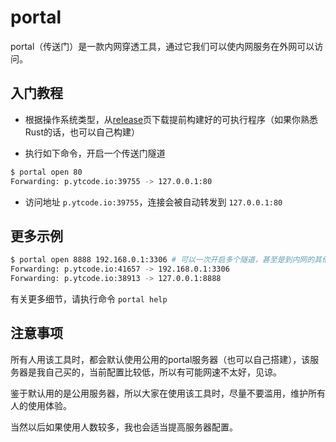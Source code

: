# portal
portal（传送门）是一款内网穿透工具，通过它我们可以使内网服务在外网可以访问。

## 入门教程

* 根据操作系统类型，从[release][1]页下载提前构建好的可执行程序（如果你熟悉Rust的话，也可以自己构建）

* 执行如下命令，开启一个传送门隧道

```sh
$ portal open 80
Forwarding: p.ytcode.io:39755 -> 127.0.0.1:80
```

* 访问地址 `p.ytcode.io:39755`，连接会被自动转发到 `127.0.0.1:80`

## 更多示例

```sh
$ portal open 8888 192.168.0.1:3306 # 可以一次开启多个隧道，甚至是到内网的其他机器
Forwarding: p.ytcode.io:41657 -> 192.168.0.1:3306
Forwarding: p.ytcode.io:38913 -> 127.0.0.1:8888
```

有关更多细节，请执行命令 `portal help`

## 注意事项

所有人用该工具时，都会默认使用公用的portal服务器（也可以自己搭建），该服务器是我自己买的，当前配置比较低，所以有可能网速不太好，见谅。

鉴于默认用的是公用服务器，所以大家在使用该工具时，尽量不要滥用，维护所有人的使用体验。

当然以后如果使用人数较多，我也会适当提高服务器配置。

[1]: https://github.com/wangyuntao/portal/releases
